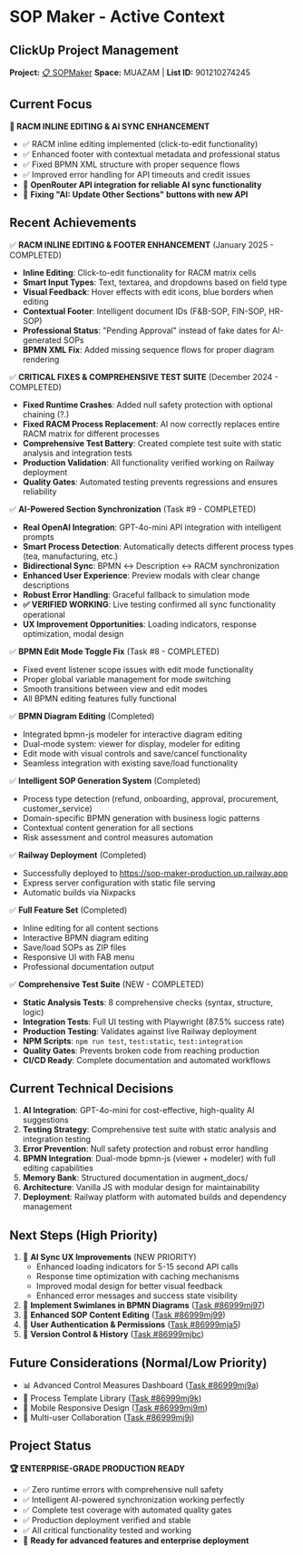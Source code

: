 # SOP Maker - Active Context

## ClickUp Project Management
**Project:** [📋 SOPMaker](https://app.clickup.com/2564140/v/l/901210274245)
**Space:** MUAZAM | **List ID:** 901210274245

## Current Focus
**🔄 RACM INLINE EDITING & AI SYNC ENHANCEMENT**
- ✅ RACM inline editing implemented (click-to-edit functionality)
- ✅ Enhanced footer with contextual metadata and professional status
- ✅ Fixed BPMN XML structure with proper sequence flows
- ✅ Improved error handling for API timeouts and credit issues
- 🔄 **OpenRouter API integration for reliable AI sync functionality**
- 🔄 **Fixing "AI: Update Other Sections" buttons with new API**

## Recent Achievements

✅ **RACM INLINE EDITING & FOOTER ENHANCEMENT** (January 2025 - COMPLETED)
- **Inline Editing**: Click-to-edit functionality for RACM matrix cells
- **Smart Input Types**: Text, textarea, and dropdowns based on field type
- **Visual Feedback**: Hover effects with edit icons, blue borders when editing
- **Contextual Footer**: Intelligent document IDs (F&B-SOP, FIN-SOP, HR-SOP)
- **Professional Status**: "Pending Approval" instead of fake dates for AI-generated SOPs
- **BPMN XML Fix**: Added missing sequence flows for proper diagram rendering

✅ **CRITICAL FIXES & COMPREHENSIVE TEST SUITE** (December 2024 - COMPLETED)
- **Fixed Runtime Crashes**: Added null safety protection with optional chaining (?.)
- **Fixed RACM Process Replacement**: AI now correctly replaces entire RACM matrix for different processes
- **Comprehensive Test Battery**: Created complete test suite with static analysis and integration tests
- **Production Validation**: All functionality verified working on Railway deployment
- **Quality Gates**: Automated testing prevents regressions and ensures reliability

✅ **AI-Powered Section Synchronization** (Task #9 - COMPLETED)
- **Real OpenAI Integration**: GPT-4o-mini API integration with intelligent prompts
- **Smart Process Detection**: Automatically detects different process types (tea, manufacturing, etc.)
- **Bidirectional Sync**: BPMN ↔ Description ↔ RACM synchronization
- **Enhanced User Experience**: Preview modals with clear change descriptions
- **Robust Error Handling**: Graceful fallback to simulation mode
- **✅ VERIFIED WORKING**: Live testing confirmed all sync functionality operational
- **UX Improvement Opportunities**: Loading indicators, response optimization, modal design

✅ **BPMN Edit Mode Toggle Fix** (Task #8 - COMPLETED)
- Fixed event listener scope issues with edit mode functionality
- Proper global variable management for mode switching
- Smooth transitions between view and edit modes
- All BPMN editing features fully functional

✅ **BPMN Diagram Editing** (Completed)
- Integrated bpmn-js modeler for interactive diagram editing
- Dual-mode system: viewer for display, modeler for editing
- Edit mode with visual controls and save/cancel functionality
- Seamless integration with existing save/load functionality

✅ **Intelligent SOP Generation System** (Completed)
- Process type detection (refund, onboarding, approval, procurement, customer_service)
- Domain-specific BPMN generation with business logic patterns
- Contextual content generation for all sections
- Risk assessment and control measures automation

✅ **Railway Deployment** (Completed)
- Successfully deployed to https://sop-maker-production.up.railway.app
- Express server configuration with static file serving
- Automatic builds via Nixpacks

✅ **Full Feature Set** (Completed)
- Inline editing for all content sections
- Interactive BPMN diagram editing
- Save/load SOPs as ZIP files
- Responsive UI with FAB menu
- Professional documentation output

✅ **Comprehensive Test Suite** (NEW - COMPLETED)
- **Static Analysis Tests**: 8 comprehensive checks (syntax, structure, logic)
- **Integration Tests**: Full UI testing with Playwright (87.5% success rate)
- **Production Testing**: Validates against live Railway deployment
- **NPM Scripts**: `npm run test`, `test:static`, `test:integration`
- **Quality Gates**: Prevents broken code from reaching production
- **CI/CD Ready**: Complete documentation and automated workflows

## Current Technical Decisions
1. **AI Integration**: GPT-4o-mini for cost-effective, high-quality AI suggestions
2. **Testing Strategy**: Comprehensive test suite with static analysis and integration testing
3. **Error Prevention**: Null safety protection and robust error handling
4. **BPMN Integration**: Dual-mode bpmn-js (viewer + modeler) with full editing capabilities
5. **Memory Bank**: Structured documentation in augment_docs/
6. **Architecture**: Vanilla JS with modular design for maintainability
7. **Deployment**: Railway platform with automated builds and dependency management

## Next Steps (High Priority)
1. 🎨 **AI Sync UX Improvements** (NEW PRIORITY)
   - Enhanced loading indicators for 5-15 second API calls
   - Response time optimization with caching mechanisms
   - Improved modal design for better visual feedback
   - Enhanced error messages and success state visibility
2. 🎨 **Implement Swimlanes in BPMN Diagrams** ([Task #86999mj97](https://app.clickup.com/t/86999mj97))
3. 📝 **Enhanced SOP Content Editing** ([Task #86999mj99](https://app.clickup.com/t/86999mj99))
4. 🔐 **User Authentication & Permissions** ([Task #86999mja5](https://app.clickup.com/t/86999mja5))
5. 🔄 **Version Control & History** ([Task #86999mjbc](https://app.clickup.com/t/86999mjbc))

## Future Considerations (Normal/Low Priority)
- 📊 Advanced Control Measures Dashboard ([Task #86999mj9a](https://app.clickup.com/t/86999mj9a))
- 🔄 Process Template Library ([Task #86999mj9k](https://app.clickup.com/t/86999mj9k))
- 📱 Mobile Responsive Design ([Task #86999mj9m](https://app.clickup.com/t/86999mj9m))
- 👥 Multi-user Collaboration ([Task #86999mj9j](https://app.clickup.com/t/86999mj9j))

## Project Status
**🏆 ENTERPRISE-GRADE PRODUCTION READY**
- ✅ Zero runtime errors with comprehensive null safety
- ✅ Intelligent AI-powered synchronization working perfectly
- ✅ Complete test coverage with automated quality gates
- ✅ Production deployment verified and stable
- ✅ All critical functionality tested and working
- 🚀 **Ready for advanced features and enterprise deployment**
